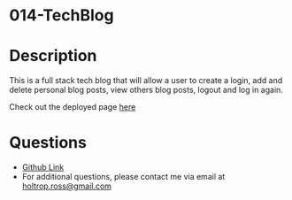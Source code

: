 # 014-TechBlog

# Description

This is a full stack tech blog that will allow a user to create a login, add and delete personal blog posts, view others blog posts, logout and log in again. 

Check out the deployed page [here](https://bootcamp-read-me.herokuapp.com/)

# Questions

<a name="questions"></a>

- [Github Link](https://github.com/raws-boop/14_tech_blog)
- For additional questions, please contact me via email at holtrop.ross@gmail.com
